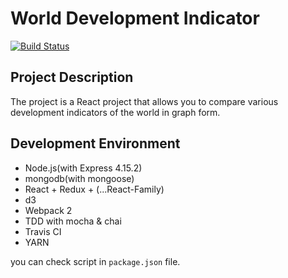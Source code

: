 # World Development Indicator
[![Build Status](https://travis-ci.org/JaeYeopHan/react_express_mongodb_prj.svg?branch=master)](https://travis-ci.org/JaeYeopHan/react_express_mongodb_prj)

## Project Description
The project is a React project that allows you to compare various development indicators of the world in graph form.

## Development Environment
* Node.js(with Express 4.15.2)
* mongodb(with mongoose)
* React + Redux + (...React-Family)
* d3
* Webpack 2
* TDD with mocha & chai
* Travis CI
* YARN

  
you can check script in `package.json` file.
